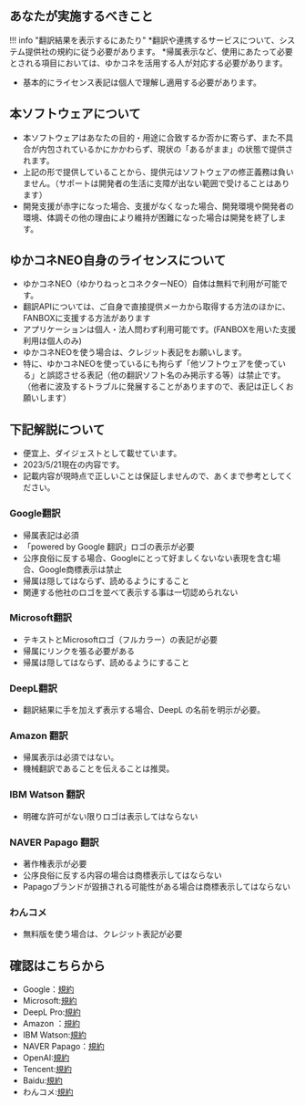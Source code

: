 
## あなたが実施するべきこと

!!! info "翻訳結果を表示するにあたり"
    *翻訳や連携するサービスについて、システム提供社の規約に従う必要があります。
    *帰属表示など、使用にあたって必要とされる項目においては、ゆかコネを活用する人が対応する必要があります。

* 基本的にライセンス表記は個人で理解し適用する必要があります。

## 本ソフトウェアについて

* 本ソフトウェアはあなたの目的・用途に合致するか否かに寄らず、また不具合が内包されているかにかかわらず、現状の「あるがまま」の状態で提供されます。
* 上記の形で提供していることから、提供元はソフトウェアの修正義務は負いません。（サポートは開発者の生活に支障が出ない範囲で受けることはあります）
* 開発支援が赤字になった場合、支援がなくなった場合、開発環境や開発者の環境、体調その他の理由により維持が困難になった場合は開発を終了します。

## ゆかコネNEO自身のライセンスについて

* ゆかコネNEO（ゆかりねっとコネクターNEO）自体は無料で利用が可能です。
* 翻訳APIについては、ご自身で直接提供メーカから取得する方法のほかに、FANBOXに支援する方法があります
* アプリケーションは個人・法人問わず利用可能です。(FANBOXを用いた支援利用は個人のみ)
* ゆかコネNEOを使う場合は、クレジット表記をお願いします。
* 特に、ゆかコネNEOを使っているにも拘らず「他ソフトウェアを使っている」と誤認させる表記（他の翻訳ソフト名のみ掲示する等）は禁止です。（他者に波及するトラブルに発展することがありますので、表記は正しくお願いします）

## 下記解説について

* 便宜上、ダイジェストとして載せています。
* 2023/5/21現在の内容です。
* 記載内容が現時点で正しいことは保証しませんので、あくまで参考としてください。

### Google翻訳

* 帰属表記は必須
* 「powered by Google 翻訳」ロゴの表示が必要
* 公序良俗に反する場合、Googleにとって好ましくないない表現を含む場合、Google商標表示は禁止
* 帰属は隠してはならず、読めるようにすること
* 関連する他社のロゴを並べて表示する事は一切認められない

### Microsoft翻訳

* テキストとMicrosoftロゴ（フルカラー）の表記が必要
* 帰属にリンクを張る必要がある
* 帰属は隠してはならず、読めるようにすること

### DeepL翻訳

* 翻訳結果に手を加えず表示する場合、DeepL の名前を明示が必要。

### Amazon 翻訳

* 帰属表示は必須ではない。
* 機械翻訳であることを伝えることは推奨。

### IBM Watson 翻訳

* 明確な許可がない限りロゴは表示してはならない

### NAVER Papago 翻訳

* 著作権表示が必要
* 公序良俗に反する内容の場合は商標表示してはならない
* Papagoブランドが毀損される可能性がある場合は商標表示してはならない

### わんコメ

* 無料版を使う場合は、クレジット表記が必要

## 確認はこちらから

* Google：[規約](https://cloud.google.com/translate/attribution?hl=ja)
* Microsoft:[規約](https://www.microsoft.com/ja-jp/translator/business/attribution/)
* DeepL Pro:[規約](https://www.deepl.com/ja/pro-license)
* Amazon ：[規約](https://docs.aws.amazon.com/ja_jp/translate/latest/dg/what-is-limits.html)
* IBM Watson:[規約](https://www.ibm.com/jp-ja/legal?lnk=flg-tous-jpja)
* NAVER Papago：[規約](https://guide.ncloud-docs.com/docs/ja/naveropenapiv3-translation-copyright)
* OpenAI:[規約](https://openai.com/policies/terms-of-use/)
* Tencent:[規約](https://www.tencentcloud.com/document/product/1161/51200)
* Baidu:[規約](http://api.fanyi.baidu.com/doc/5)
* わんコメ:[規約](https://onecomme.com/terms/)
